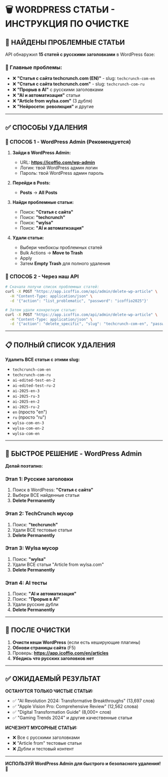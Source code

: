 # 🗑️ WORDPRESS СТАТЬИ - ИНСТРУКЦИЯ ПО ОЧИСТКЕ

## 🚨 **НАЙДЕНЫ ПРОБЛЕМНЫЕ СТАТЬИ**

API обнаружил **15 статей с русскими заголовками** в WordPress базе:

### **🎯 Главные проблемы:**
- ❌ **"Статья с сайта techcrunch.com (EN)"** - slug: `techcrunch-com-en`
- ❌ **"Статья с сайта techcrunch.com"** - slug: `techcrunch-com-ru` 
- ❌ **"Прорыв в AI"** с русскими заголовками
- ❌ **"AI и автоматизация"** статьи
- ❌ **"Article from wylsa.com"** (3 дубля)
- ❌ **"Нейросети: революция"** и другие

---

## ✅ **СПОСОБЫ УДАЛЕНИЯ**

### **🔧 СПОСОБ 1 - WordPress Admin (Рекомендуется)**

1. **Зайди в WordPress Admin:**
   - URL: **https://icoffio.com/wp-admin**
   - Логин: твой WordPress админ логин
   - Пароль: твой WordPress админ пароль

2. **Перейди в Posts:**
   - **Posts** → **All Posts**

3. **Найди проблемные статьи:**
   - Поиск: **"Статья с сайта"**
   - Поиск: **"techcrunch"** 
   - Поиск: **"wylsa"**
   - Поиск: **"AI и автоматизация"**

4. **Удали статьи:**
   - Выбери чекбоксы проблемных статей
   - Bulk Actions → **Move to Trash**
   - Apply
   - Затем **Empty Trash** для полного удаления

### **🤖 СПОСОБ 2 - Через наш API**

```bash
# Сначала получи список проблемных статей:
curl -X POST "https://app.icoffio.com/api/admin/delete-wp-article" \
  -H "Content-Type: application/json" \
  -d '{"action": "list_problematic", "password": "icoffio2025"}'

# Затем удали конкретную статью:
curl -X POST "https://app.icoffio.com/api/admin/delete-wp-article" \
  -H "Content-Type: application/json" \
  -d '{"action": "delete_specific", "slug": "techcrunch-com-en", "password": "icoffio2025"}'
```

---

## 📋 **ПОЛНЫЙ СПИСОК УДАЛЕНИЯ**

**Удалить ВСЕ статьи с этими slug:**
- `techcrunch-com-en`
- `techcrunch-com-ru`  
- `ai-edited-test-en-2`
- `ai-edited-test-ru-2`
- `ai-2025-en-3`
- `ai-2025-ru-3`
- `ai-2025-en-2`
- `ai-2025-ru-2`
- `en` (просто "en")
- `ru` (просто "ru")
- `wylsa-com-en-3`
- `wylsa-com-en-2`
- `wylsa-com-en`

---

## 🚀 **БЫСТРОЕ РЕШЕНИЕ - WordPress Admin**

**Делай поэтапно:**

### **Этап 1: Русские заголовки**
1. Поиск в WordPress: **"Статья с сайта"**
2. Выбери ВСЕ найденные статьи
3. **Delete Permanently**

### **Этап 2: TechCrunch мусор**
1. Поиск: **"techcrunch"**
2. Удали ВСЕ тестовые статьи
3. **Delete Permanently**

### **Этап 3: Wylsa мусор**
1. Поиск: **"wylsa"**  
2. Удали ВСЕ статьи "Article from wylsa.com"
3. **Delete Permanently**

### **Этап 4: AI тесты**
1. Поиск: **"AI и автоматизация"**
2. Поиск: **"Прорыв в AI"**
3. Удали русские дубли
4. **Delete Permanently**

---

## 🎯 **ПОСЛЕ ОЧИСТКИ**

1. **Очисти кеши WordPress** (если есть кеширующие плагины)
2. **Обнови страницы сайта** (F5)
3. Проверь: **https://app.icoffio.com/en/articles**
4. **Убедись что русских заголовков нет**

---

## ✅ **ОЖИДАЕМЫЙ РЕЗУЛЬТАТ**

**ОСТАНУТСЯ ТОЛЬКО ЧИСТЫЕ СТАТЬИ:**
- ✅ "AI Revolution 2024: Transformative Breakthroughs" (13,697 слов)
- ✅ "Apple Vision Pro: Comprehensive Review" (12,562 слова) 
- ✅ "Digital Transformation Guide" (8,000+ слов)
- ✅ "Gaming Trends 2024" и другие качественные статьи

**ИСЧЕЗНУТ МУСОРНЫЕ СТАТЬИ:**
- ❌ Все с русскими заголовками
- ❌ "Article from" тестовые статьи
- ❌ Дубли и тестовый контент

---

**ИСПОЛЬЗУЙ WordPress Admin для быстрого и безопасного удаления!** 🚀
